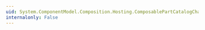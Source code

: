 ```yaml
---
uid: System.ComponentModel.Composition.Hosting.ComposablePartCatalogChangeEventArgs.#ctor(System.Collections.Generic.IEnumerable{System.ComponentModel.Composition.Primitives.ComposablePartDefinition},System.Collections.Generic.IEnumerable{System.ComponentModel.Composition.Primitives.ComposablePartDefinition},System.ComponentModel.Composition.Hosting.AtomicComposition)
internalonly: False
---
```

